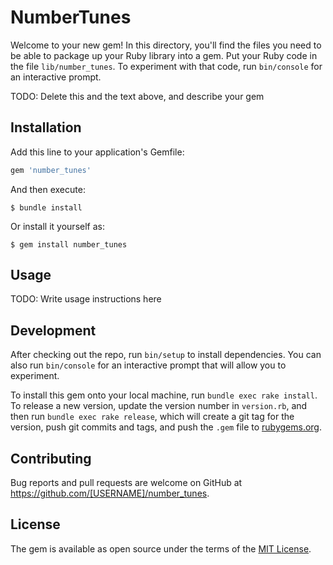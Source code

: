 # NumberTunes

Welcome to your new gem! In this directory, you'll find the files you need to be able to package up your Ruby library into a gem. Put your Ruby code in the file `lib/number_tunes`. To experiment with that code, run `bin/console` for an interactive prompt.

TODO: Delete this and the text above, and describe your gem

## Installation

Add this line to your application's Gemfile:

```ruby
gem 'number_tunes'
```

And then execute:

    $ bundle install

Or install it yourself as:

    $ gem install number_tunes

## Usage

TODO: Write usage instructions here

## Development

After checking out the repo, run `bin/setup` to install dependencies. You can also run `bin/console` for an interactive prompt that will allow you to experiment.

To install this gem onto your local machine, run `bundle exec rake install`. To release a new version, update the version number in `version.rb`, and then run `bundle exec rake release`, which will create a git tag for the version, push git commits and tags, and push the `.gem` file to [rubygems.org](https://rubygems.org).

## Contributing

Bug reports and pull requests are welcome on GitHub at https://github.com/[USERNAME]/number_tunes.


## License

The gem is available as open source under the terms of the [MIT License](https://opensource.org/licenses/MIT).
